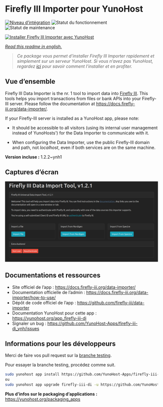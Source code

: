 <!--
N.B.: This README was automatically generated by https://github.com/YunoHost/apps/tree/master/tools/README-generator
It shall NOT be edited by hand.
-->

# Firefly III Importer pour YunoHost

[![Niveau d’intégration](https://dash.yunohost.org/integration/firefly-iii-di.svg)](https://dash.yunohost.org/appci/app/firefly-iii-di) ![Statut du fonctionnement](https://ci-apps.yunohost.org/ci/badges/firefly-iii-di.status.svg) ![Statut de maintenance](https://ci-apps.yunohost.org/ci/badges/firefly-iii-di.maintain.svg)

[![Installer Firefly III Importer avec YunoHost](https://install-app.yunohost.org/install-with-yunohost.svg)](https://install-app.yunohost.org/?app=firefly-iii-di)

*[Read this readme in english.](./README.md)*

> *Ce package vous permet d’installer Firefly III Importer rapidement et simplement sur un serveur YunoHost.
Si vous n’avez pas YunoHost, regardez [ici](https://yunohost.org/#/install) pour savoir comment l’installer et en profiter.*

## Vue d’ensemble

Firefly III Data Importer is the nr. 1 tool to import data into [Firefly III](https://www.firefly-iii.org/). This tools helps you import transactions from files or bank APIs into your
Firefly-III server. Please follow the documentation at https://docs.firefly-iii.org/data-importer/.

If your Firefly-III server is installed as a YunoHost app, please note:

- It should be accessible to all visitors (using its internal user management instead of YunoHosts') for the Data Importer to communicate with it.

- When configuring the Data Importer, use the public Firefly-III domain and path, not *localhost*, even if both services are on the same machine.


**Version incluse :** 1.2.2~ynh1

## Captures d’écran

![Capture d’écran de Firefly III Importer](./doc/screenshots/firefly-iii-di-start-screen.png)

## Documentations et ressources

* Site officiel de l’app : <https://docs.firefly-iii.org/data-importer/>
* Documentation officielle de l’admin : <https://docs.firefly-iii.org/data-importer/how-to-use/>
* Dépôt de code officiel de l’app : <https://github.com/firefly-iii/data-importer>
* Documentation YunoHost pour cette app : <https://yunohost.org/app_firefly-iii-di>
* Signaler un bug : <https://github.com/YunoHost-Apps/firefly-iii-di_ynh/issues>

## Informations pour les développeurs

Merci de faire vos pull request sur la [branche testing](https://github.com/YunoHost-Apps/firefly-iii-di_ynh/tree/testing).

Pour essayer la branche testing, procédez comme suit.

``` bash
sudo yunohost app install https://github.com/YunoHost-Apps/firefly-iii-di_ynh/tree/testing --debug
ou
sudo yunohost app upgrade firefly-iii-di -u https://github.com/YunoHost-Apps/firefly-iii-di_ynh/tree/testing --debug
```

**Plus d’infos sur le packaging d’applications :** <https://yunohost.org/packaging_apps>
